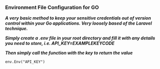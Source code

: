 ### Environment File Configuration for GO
***A very basic method to keep your sensitive credentials out of version control within your Go applications. Very loosely based of the Laravel technique.***

***Simply create a .env file in your root directory and fill it with any details you need to store, i.e. API_KEY=EXAMPLEKEYCODE***

***Then simply call the function with the key to return the value***

```env.Env("API_KEY")```